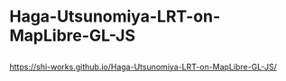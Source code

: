 # Haga-Utsunomiya-LRT-on-MapLibre-GL-JS
## 
https://shi-works.github.io/Haga-Utsunomiya-LRT-on-MapLibre-GL-JS/
